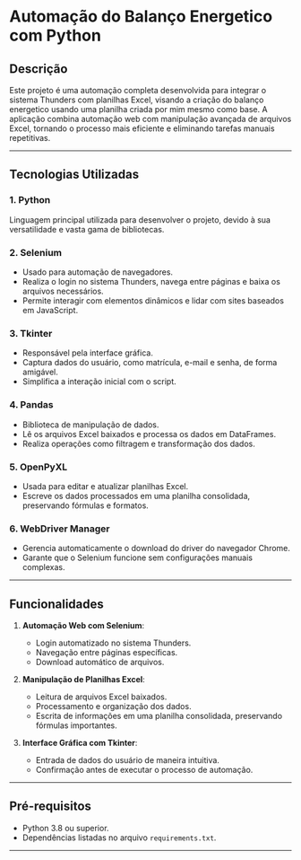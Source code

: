 # **Automação do Balanço Energetico com Python**

## **Descrição**
Este projeto é uma automação completa desenvolvida para integrar o sistema Thunders com planilhas Excel, visando a criação do balanço energetico usando uma planilha criada por mim mesmo como base. A aplicação combina automação web com manipulação avançada de arquivos Excel, tornando o processo mais eficiente e eliminando tarefas manuais repetitivas.

---

## **Tecnologias Utilizadas**

### **1. Python**
Linguagem principal utilizada para desenvolver o projeto, devido à sua versatilidade e vasta gama de bibliotecas.

### **2. Selenium**
- Usado para automação de navegadores.
- Realiza o login no sistema Thunders, navega entre páginas e baixa os arquivos necessários.
- Permite interagir com elementos dinâmicos e lidar com sites baseados em JavaScript.

### **3. Tkinter**
- Responsável pela interface gráfica.
- Captura dados do usuário, como matrícula, e-mail e senha, de forma amigável.
- Simplifica a interação inicial com o script.

### **4. Pandas**
- Biblioteca de manipulação de dados.
- Lê os arquivos Excel baixados e processa os dados em DataFrames.
- Realiza operações como filtragem e transformação dos dados.

### **5. OpenPyXL**
- Usada para editar e atualizar planilhas Excel.
- Escreve os dados processados em uma planilha consolidada, preservando fórmulas e formatos.

### **6. WebDriver Manager**
- Gerencia automaticamente o download do driver do navegador Chrome.
- Garante que o Selenium funcione sem configurações manuais complexas.

---

## **Funcionalidades**
1. **Automação Web com Selenium**:
   - Login automatizado no sistema Thunders.
   - Navegação entre páginas específicas.
   - Download automático de arquivos.

2. **Manipulação de Planilhas Excel**:
   - Leitura de arquivos Excel baixados.
   - Processamento e organização dos dados.
   - Escrita de informações em uma planilha consolidada, preservando fórmulas importantes.

3. **Interface Gráfica com Tkinter**:
   - Entrada de dados do usuário de maneira intuitiva.
   - Confirmação antes de executar o processo de automação.

---

## **Pré-requisitos**
- Python 3.8 ou superior.
- Dependências listadas no arquivo `requirements.txt`.

---

